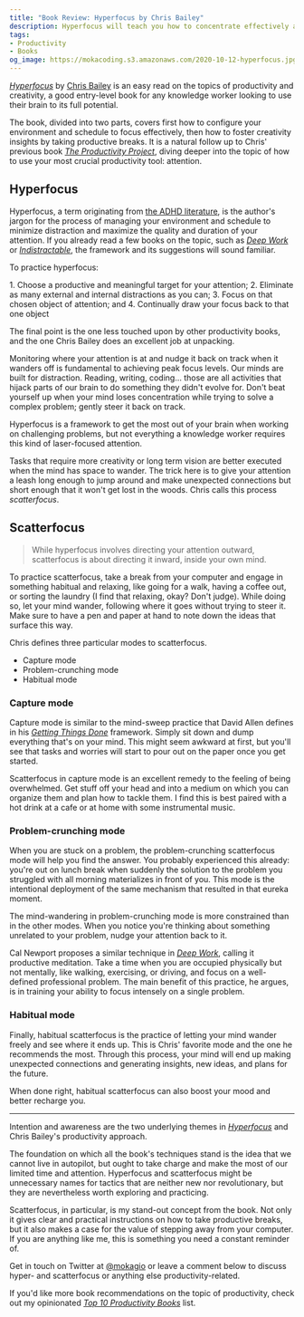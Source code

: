 ```yaml
---
title: "Book Review: Hyperfocus by Chris Bailey"
description: Hyperfocus will teach you how to concentrate effectively and let your mind wander to reach creative insights.
tags:
- Productivity
- Books
og_image: https://mokacoding.s3.amazonaws.com/2020-10-12-hyperfocus.jpg
---
```


[_Hyperfocus_](https://geni.us/R8avh) by [Chris Bailey](https://alifeofproductivity.com/) is an easy read on the topics of productivity and creativity, a good entry-level book for any knowledge worker looking to use their brain to its full potential.

The book, divided into two parts, covers first how to configure your environment and schedule to focus effectively, then how to foster creativity insights by taking productive breaks.
It is a natural follow up to Chris' previous book [_The Productivity Project_](https://www.mokacoding.com/blog/the-productivity-project-notes/), diving deeper into the topic of how to use your most crucial productivity tool: attention.

## Hyperfocus

Hyperfocus, a term originating from [the ADHD literature](https://en.wikipedia.org/wiki/Hyperfocus), is the author's jargon for the process of managing your environment and schedule to minimize distraction and maximize the quality and duration of your attention.
If you already read a few books on the topic, such as [_Deep Work_](https://geni.us/FITEF) or [_Indistractable_](https://www.mokacoding.com/blog/the-indistractable-developer/), the framework and its suggestions will sound familiar.

To practice hyperfocus:

1. Choose a productive and meaningful target for your attention;
2. Eliminate as many external and internal distractions as you can;
3. Focus on that chosen object of attention; and
4. Continually draw your focus back to that one object

The final point is the one less touched upon by other productivity books, and the one Chris Bailey does an excellent job at unpacking.

Monitoring where your attention is at and nudge it back on track when it wanders off is fundamental to achieving peak focus levels.
Our minds are built for distraction.
Reading, writing, coding... those are all activities that hijack parts of our brain to do something they didn't evolve for.
Don't beat yourself up when your mind loses concentration while trying to solve a complex problem; gently steer it back on track.

Hyperfocus is a framework to get the most out of your brain when working on challenging problems, but not everything a knowledge worker requires this kind of laser-focused attention.

Tasks that require more creativity or long term vision are better executed when the mind has space to wander.
The trick here is to give your attention a leash long enough to jump around and make unexpected connections but short enough that it won't get lost in the woods.
Chris calls this process _scatterfocus_.

## Scatterfocus

> While hyperfocus involves directing your attention outward, scatterfocus is about directing it inward, inside your own mind.

To practice scatterfocus, take a break from your computer and engage in something habitual and relaxing, like going for a walk, having a coffee out, or sorting the laundry (I find that relaxing,  okay? Don't judge).
While doing so, let your mind wander, following where it goes without trying to steer it.
Make sure to have a pen and paper at hand to note down the ideas that surface this way.

Chris defines three particular modes to scatterfocus.

- Capture mode
- Problem-crunching mode
- Habitual mode

### Capture mode

Capture mode is similar to the mind-sweep practice that David Allen defines in his [_Getting Things Done_](https://geni.us/m6O7) framework.
Simply sit down and dump everything that's on your mind.
This might seem awkward at first, but you'll see that tasks and worries will start to pour out on the paper once you get started.

Scatterfocus in capture mode is an excellent remedy to the feeling of being overwhelmed.
Get stuff off your head and into a medium on which you can organize them and plan how to tackle them.
I find this is best paired with a hot drink at a cafe or at home with some instrumental music.

### Problem-crunching mode

When you are stuck on a problem, the problem-crunching scatterfocus mode will help you find the answer.
You probably experienced this already: you're out on lunch break when suddenly the solution to the problem you struggled with all morning materializes in front of you.
This mode is the intentional deployment of the same mechanism that resulted in that eureka moment.

The mind-wandering in problem-crunching mode is more constrained than in the other modes.
When you notice you're thinking about something unrelated to your problem, nudge your attention back to it.

Cal Newport proposes a similar technique in [_Deep Work_](https://geni.us/FITEF), calling it productive meditation.
Take a time when you are occupied physically but not mentally, like walking, exercising, or driving, and focus on a well-defined professional problem.
The main benefit of this practice, he argues, is in training your ability to focus intensely on a single problem.

### Habitual mode

Finally, habitual scatterfocus is the practice of letting your mind wander freely and see where it ends up.
This is Chris' favorite mode and the one he recommends the most.
Through this process, your mind will end up making unexpected connections and generating insights, new ideas, and plans for the future.

When done right, habitual scatterfocus can also boost your mood and better recharge you.

---

Intention and awareness are the two underlying themes in [_Hyperfocus_](https://geni.us/R8avh) and Chris Bailey's productivity approach.

The foundation on which all the book's techniques stand is the idea that we cannot live in autopilot, but ought to take charge and make the most of our limited time and attention.
Hyperfocus and scatterfocus might be unnecessary names for tactics that are neither new nor revolutionary, but they are nevertheless worth exploring and practicing.

Scatterfocus, in particular, is my stand-out concept from the book.
Not only it gives clear and practical instructions on how to take productive breaks,  but it also makes a case for the value of stepping away from your computer.
If you are anything like me, this is something you need a constant reminder of.

Get in touch on Twitter at [@mokagio](https://twitter.com/mokagio) or leave a comment below to discuss hyper- and scatterfocus or anything else productivity-related.

If you'd like more book recommendations on the topic of productivity, check out my opinionated [_Top 10 Productivity Books_](https://www.mokacoding.com/blog/top-10-productivity-books/) list.
